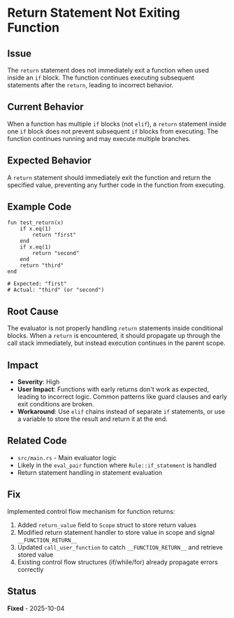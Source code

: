# Return Statement Not Exiting Function

## Issue
The `return` statement does not immediately exit a function when used inside an `if` block. The function continues executing subsequent statements after the `return`, leading to incorrect behavior.

## Current Behavior
When a function has multiple `if` blocks (not `elif`), a `return` statement inside one `if` block does not prevent subsequent `if` blocks from executing. The function continues running and may execute multiple branches.

## Expected Behavior
A `return` statement should immediately exit the function and return the specified value, preventing any further code in the function from executing.

## Example Code
```quest
fun test_return(x)
    if x.eq(1)
        return "first"
    end
    if x.eq(1)
        return "second"
    end
    return "third"
end

# Expected: "first"
# Actual: "third" (or "second")
```

## Root Cause
The evaluator is not properly handling `return` statements inside conditional blocks. When a `return` is encountered, it should propagate up through the call stack immediately, but instead execution continues in the parent scope.

## Impact
- **Severity**: High
- **User Impact**: Functions with early returns don't work as expected, leading to incorrect logic. Common patterns like guard clauses and early exit conditions are broken.
- **Workaround**: Use `elif` chains instead of separate `if` statements, or use a variable to store the result and return it at the end.

## Related Code
- `src/main.rs` - Main evaluator logic
- Likely in the `eval_pair` function where `Rule::if_statement` is handled
- Return statement handling in statement evaluation

## Fix
Implemented control flow mechanism for function returns:
1. Added `return_value` field to `Scope` struct to store return values
2. Modified return statement handler to store value in scope and signal `__FUNCTION_RETURN__`
3. Updated `call_user_function` to catch `__FUNCTION_RETURN__` and retrieve stored value
4. Existing control flow structures (if/while/for) already propagate errors correctly

## Status
**Fixed** - 2025-10-04
